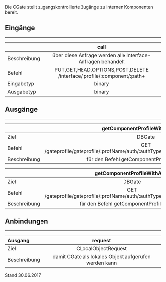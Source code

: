 <!--
  - @file de.md
  -
  - @license http://www.gnu.org/licenses/gpl-3.0.html GPL version 3
  -
  - @package OSTEPU (https://github.com/ostepu/ostepu-core)
  - @since -
  -
  - @author Till Uhlig <till.uhlig@student.uni-halle.de>
  - @date 2017
  -
 -->

Die CGate stellt zugangskontrollierte Zugänge zu internen Komponenten bereit.

## Eingänge
---------------

||call|
| :----------- |:-----: |
|Beschreibung| über diese Anfrage werden alle Interface-Anfragen behandelt|
|Befehl| PUT,GET,HEAD,OPTIONS,POST,DELETE<br>/interface/:profile/:component/:path+|
|Eingabetyp| binary|
|Ausgabetyp| binary|


## Ausgänge
---------------

||getComponentProfileWithAuthLogin|
| :----------- |:-----: |
|Ziel| DBGate|
|Befehl| GET<br>/gateprofile/gateprofile/:profName/auth/:authType/component/:component/login/:login|
|Beschreibung| für den Befehl getComponentProfileWithAuthLogin|

||getComponentProfileWithAuth|
| :----------- |:-----: |
|Ziel| DBGate|
|Befehl| GET<br>/gateprofile/gateprofile/:profName/auth/:authType/component/:component|
|Beschreibung| für den Befehl getComponentProfileWithAuth|


## Anbindungen
---------------

|Ausgang|request|
| :----------- |:-----: |
|Ziel| CLocalObjectRequest|
|Beschreibung| damit CGate als lokales Objekt aufgerufen werden kann|


Stand 30.06.2017
